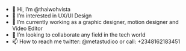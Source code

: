 - 👋 Hi, I’m @thaiwohvista
- 👀 I’m interested in UX/UI Design 
- 🌱 I’m currently working as a graphic designer, motion designer and Video Editor 
- 💞️ I’m looking to collaborate any field in the tech world
- 📫 How to reach me twitter: @metastudioo or call: +2348162183451

<!---
thaiwohvista/thaiwohvista is a ✨ special ✨ repository because its `README.md` (this file) appears on your GitHub profile.
You can click the Preview link to take a look at your changes.
--->

